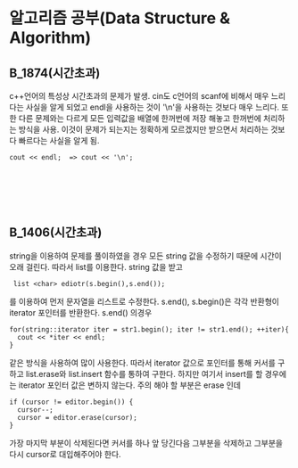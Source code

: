 # 알고리즘 공부(Data Structure & Algorithm)

## B_1874(시간초과)
c++언어의 특성상  시간초과의 문제가 발생. cin도 c언어의 scanf에 비해서 매우 느리다는 사실을 알게 되었고 endl을 사용하는 것이 '\n'을 사용하는 것보다 매우 느리다. 또한 다른 문제와는 다르게 모든 입력값을 배열에 한꺼번에 저장 해놓고 한꺼번에 처리하는 방식을 사용. 이것이 문제가 되는지는 정확하게 모르겠지만 받으면서 처리하는 것보다 빠르다는 사실을 알게 됨.
<pre><code>cout << endl;  => cout << '\n';</code></pre>

<br>
<br>
<br>
<br>

## B_1406(시간초과)
string을 이용하여 문제를 풀이하였을 경우 모든 string 값을 수정하기 때문에 시간이 오래 걸린다. 따라서 list를 이용한다. string 값을 받고 
<pre><code> list &ltchar> ediotr(s.begin(),s.end());</code></pre>
를 이용하여 먼저 문자열을 리스트로 수정한다.
s.end(), s.begin()은 각각 반환형이 iterator 포인터를 반환한다. s.end() 의경우
<pre><code>for(string::iterator iter = str1.begin(); iter != str1.end(); ++iter){
  cout << *iter << endl;
}</code></pre> 
같은 방식을 사용하여 많이 사용한다.
따라서 iterator 값으로 포인터를 통해 커서를 구하고 list.erase와 list.insert 함수를 통하여 구한다. 하지만 여기서 insert를 할 경우에는 iterator 포인터 값은 변하지 않는다. 주의 해야 할 부분은 erase 인데
<pre><code>if (cursor != editor.begin()) {
  cursor--;
  cursor = editor.erase(cursor);
}</code></pre>가장 마지막 부분이 삭제된다면 커서를 하나 앞 당긴다음 그부분을 삭제하고 그부분을 다시 cursor로 대입해주어야 한다.


